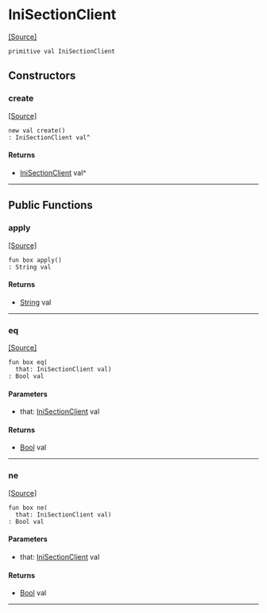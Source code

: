 # IniSectionClient
<span class="source-link">[[Source]](src/mqtt-configurator/iniStrings.md#L-0-59)</span>
```pony
primitive val IniSectionClient
```

## Constructors

### create
<span class="source-link">[[Source]](src/mqtt-configurator/iniStrings.md#L-0-59)</span>


```pony
new val create()
: IniSectionClient val^
```

#### Returns

* [IniSectionClient](mqtt-configurator-IniSectionClient.md) val^

---

## Public Functions

### apply
<span class="source-link">[[Source]](src/mqtt-configurator/iniStrings.md#L-0-59)</span>


```pony
fun box apply()
: String val
```

#### Returns

* [String](builtin-String.md) val

---

### eq
<span class="source-link">[[Source]](src/mqtt-configurator/iniStrings.md#L-0-59)</span>


```pony
fun box eq(
  that: IniSectionClient val)
: Bool val
```
#### Parameters

*   that: [IniSectionClient](mqtt-configurator-IniSectionClient.md) val

#### Returns

* [Bool](builtin-Bool.md) val

---

### ne
<span class="source-link">[[Source]](src/mqtt-configurator/iniStrings.md#L-0-59)</span>


```pony
fun box ne(
  that: IniSectionClient val)
: Bool val
```
#### Parameters

*   that: [IniSectionClient](mqtt-configurator-IniSectionClient.md) val

#### Returns

* [Bool](builtin-Bool.md) val

---

